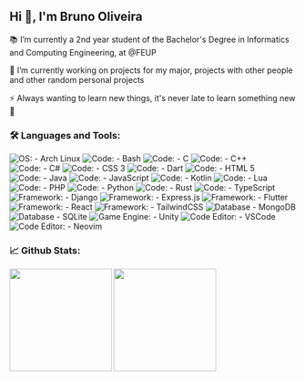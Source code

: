 <h2 align="left">Hi 👋, I'm Bruno Oliveira</h2>

📚 I’m currently a 2nd year student of the Bachelor's Degree in Informatics and Computing Engineering, at @FEUP

🔭 I’m currently working on projects for my major, projects with other people and other random personal projects

⚡ Always wanting to learn new things, it's never late to learn something new 🌱

<h3 align="left">🛠️ Languages and Tools:</h3>

![OS: - Arch Linux](https://img.shields.io/badge/OS%3A-Arch_Linux-2196F3?logo=arch-linux&logoColor=ffffff)
![Code: - Bash](https://img.shields.io/badge/Code%3A-Bash-2196F3?logo=gnu-bash&logoColor=ffffff)
![Code: - C](https://img.shields.io/badge/Code%3A-C-2196F3?logo=c&logoColor=ffffff)
![Code: - C++](https://img.shields.io/badge/Code%3A-C%2B%2B-2196F3?logo=c%2B%2B&logoColor=ffffff)
![Code: - C#](https://img.shields.io/badge/Code%3A-C%23-2196F3?logo=c%23&logoColor=ffffff)
![Code: - CSS 3](https://img.shields.io/badge/Code%3A-CSS_3-2196F3?logo=css3&logoColor=ffffff)
![Code: - Dart](https://img.shields.io/badge/Code%3A-Dart-2196F3?logo=dart&logoColor=ffffff)
![Code: - HTML 5](https://img.shields.io/badge/Code%3A-HTML_5-2196F3?logo=html5&logoColor=ffffff)
![Code: - Java](https://img.shields.io/badge/Code%3A-Java-2196F3?logo=openjdk&logoColor=ffffff)
![Code: - JavaScript](https://img.shields.io/badge/Code%3A-JavaScript-2196F3?logo=javascript&logoColor=ffffff)
![Code: - Kotlin](https://img.shields.io/badge/Code%3A-Kotlin-2196F3?logo=kotlin&logoColor=ffffff)
![Code: - Lua](https://img.shields.io/badge/Code%3A-Lua-2196F3?logo=lua&logoColor=ffffff)
![Code: - PHP](https://img.shields.io/badge/Code%3A-PHP-2196F3?logo=php&logoColor=ffffff)
![Code: - Python](https://img.shields.io/badge/Code%3A-Python-2196F3?logo=python&logoColor=ffffff)
![Code: - Rust](https://img.shields.io/badge/Code%3A-Rust-2196F3?logo=rust&logoColor=ffffff)
![Code: - TypeScript](https://img.shields.io/badge/Code%3A-TypeScript-2196F3?logo=typescript&logoColor=ffffff)
![Framework: - Django](https://img.shields.io/badge/Framework%3A-Django-2196F3?logo=django&logoColor=ffffff)
![Framework: - Express.js](https://img.shields.io/badge/Framework%3A-Express.js-2196F3?logo=express&logoColor=ffffff)
![Framework: - Flutter](https://img.shields.io/badge/Framework%3A-Flutter-2196F3?logo=flutter&logoColor=ffffff)
![Framework: - React](https://img.shields.io/badge/Framework%3A-React-2196F3?logo=react&logoColor=ffffff)
![Framework: - TailwindCSS](https://img.shields.io/badge/Framework%3A-TailwindCSS-2196F3?logo=tailwindcss&logoColor=ffffff)
![Database - MongoDB](https://img.shields.io/badge/Database-MongoDB-2196F3?logo=mongodb&logoColor=ffffff)
![Database - SQLite](https://img.shields.io/badge/Database-SQLite-2196F3?logo=sqlite&logoColor=ffffff)
![Game Engine: - Unity](https://img.shields.io/badge/Game_Engine%3A-Unity-2196F3?logo=unity&logoColor=ffffff)
![Code Editor: - VSCode](https://img.shields.io/badge/Code_Editor%3A-VSCode-2196F3?logo=visual-studio-code&logoColor=ffffff)
![Code Editor: - Neovim](https://img.shields.io/badge/Code_Editor%3A-Neovim-2196F3?logo=neovim&logoColor=ffffff)

<h3 align="left">📈 Github Stats:</h3>

<img height=180 align="left" src="https://github-readme-stats.vercel.app/api?username=Process-ing&show_icons=true&locale=en&theme=github_dark&hide_border=true" />
<img height=180 align="left" src="https://github-readme-stats.vercel.app/api/top-langs?username=process-ing&show_icons=true&locale=en&layout=compact&theme=github_dark&hide_border=true&exclude_repo=forest-gleam" />

